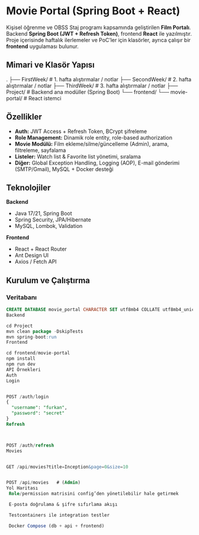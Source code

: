 # Movie Portal (Spring Boot + React)

Kişisel öğrenme ve OBSS Staj programı kapsamında geliştirilen **Film Portalı**. Backend **Spring Boot (JWT + Refresh Token)**, frontend **React** ile yazılmıştır. Proje içerisinde haftalık ilerlemeler ve PoC’ler için klasörler, ayrıca çalışır bir **frontend** uygulaması bulunur.

## Mimari ve Klasör Yapısı
.
├── FirstWeek/ # 1. hafta alıştırmalar / notlar
├── SecondWeek/ # 2. hafta alıştırmalar / notlar
├── ThirdWeek/ # 3. hafta alıştırmalar / notlar
├── Project/ # Backend ana modüller (Spring Boot)
└── frontend/
└── movie-portal/ # React istemci


## Özellikler
- **Auth:** JWT Access + Refresh Token, BCrypt şifreleme
- **Role Management:** Dinamik role entity, role-based authorization
- **Movie Modülü:** Film ekleme/silme/güncelleme (Admin), arama, filtreleme, sayfalama
- **Listeler:** Watch list & Favorite list yönetimi, sıralama
- **Diğer:** Global Exception Handling, Logging (AOP), E-mail gönderimi (SMTP/Gmail), MySQL + Docker desteği

## Teknolojiler
**Backend**
- Java 17/21, Spring Boot
- Spring Security, JPA/Hibernate
- MySQL, Lombok, Validation

**Frontend**
- React + React Router
- Ant Design UI
- Axios / Fetch API

## Kurulum ve Çalıştırma
### Veritabanı
```sql
CREATE DATABASE movie_portal CHARACTER SET utf8mb4 COLLATE utf8mb4_unicode_ci;
Backend

cd Project
mvn clean package -DskipTests
mvn spring-boot:run
Frontend

cd frontend/movie-portal
npm install
npm run dev
API Örnekleri
Auth
Login


POST /auth/login
{
  "username": "furkan",
  "password": "secret"
}
Refresh



POST /auth/refresh
Movies


GET /api/movies?title=Inception&page=0&size=10


POST /api/movies   # (Admin)
Yol Haritası
 Role/permission matrisini config’den yönetilebilir hale getirmek

 E-posta doğrulama & şifre sıfırlama akışı

 Testcontainers ile integration testler

 Docker Compose (db + api + frontend)
